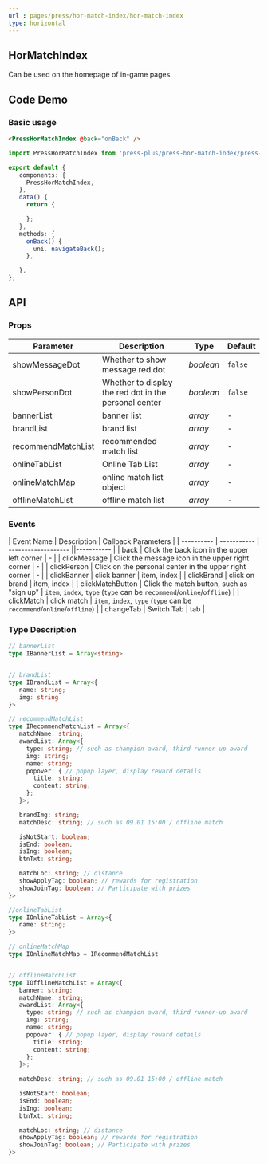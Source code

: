 ```yaml
---
url : pages/press/hor-match-index/hor-match-index
type: horizontal
---
```


## HorMatchIndex 

Can be used on the homepage of in-game pages.

## Code Demo

### Basic usage

```html
<PressHorMatchIndex @back="onBack" />
```

```ts
import PressHorMatchIndex from 'press-plus/press-hor-match-index/press-hor-match-index.vue';

export default {
   components: {
     PressHorMatchIndex,
   },
   data() {
     return {

     };
   },
   methods: {
     onBack() {
       uni. navigateBack();
     },

   },
};
```

## API

### Props


| Parameter          | Description                                           | Type      | Default |
| ------------------ | ----------------------------------------------------- | --------- | ------- |
| showMessageDot     | Whether to show message red dot                       | _boolean_ | `false` |
| showPersonDot      | Whether to display the red dot in the personal center | _boolean_ | `false` |
| bannerList         | banner list                                           | _array_   | -       |
| brandList          | brand list                                            | _array_   | -       |
| recommendMatchList | recommended match list                                | _array_   | -       |
| onlineTabList      | Online Tab List                                       | _array_   | -       |
| onlineMatchMap     | online match list object                              | _array_   | -       |
| offlineMatchList   | offline match list                                    | _array_   | -       |



### Events

| Event Name | Description | Callback Parameters |
| ---------- | ----------- | ------------------- ||----------- |
| back | Click the back icon in the upper left corner | - |
| clickMessage | Click the message icon in the upper right corner | - |
| clickPerson | Click on the personal center in the upper right corner | - |
| clickBanner | click banner | item, index |
| clickBrand | click on brand | item, index |
| clickMatchButton | Click the match button, such as "sign up" | `item`, `index`, `type` (`type` can be `recommend`/`online`/`offline`) |
| clickMatch | click match | `item`, `index`, `type` (`type` can be `recommend`/`online`/`offline`) |
| changeTab | Switch Tab | tab |


### Type Description

```ts
// bannerList
type IBannerList = Array<string>


// brandList
type IBrandList = Array<{
   name: string;
   img: string
}>

// recommendMatchList
type IRecommendMatchList = Array<{
   matchName: string;
   awardList: Array<{
     type: string; // such as champion award, third runner-up award
     img: string;
     name: string;
     popover: { // popup layer, display reward details
       title: string;
       content: string;
     };
   }>;

   brandImg: string;
   matchDesc: string; // such as 09.01 15:00 / offline match

   isNotStart: boolean;
   isEnd: boolean;
   isIng: boolean;
   btnTxt: string;

   matchLoc: string; // distance
   showApplyTag: boolean; // rewards for registration
   showJoinTag: boolean; // Participate with prizes
}>

//onlineTabList
type IOnlineTabList = Array<{
   name: string;
}>

// onlineMatchMap
type IOnlineMatchMap = IRecommendMatchList


// offlineMatchList
type IOfflineMatchList = Array<{
   banner: string;
   matchName: string;
   awardList: Array<{
     type: string; // such as champion award, third runner-up award
     img: string;
     name: string;
     popover: { // popup layer, display reward details
       title: string;
       content: string;
     };
   }>;
  
   matchDesc: string; // such as 09.01 15:00 / offline match

   isNotStart: boolean;
   isEnd: boolean;
   isIng: boolean;
   btnTxt: string;

   matchLoc: string; // distance
   showApplyTag: boolean; // rewards for registration
   showJoinTag: boolean; // Participate with prizes
}>
```